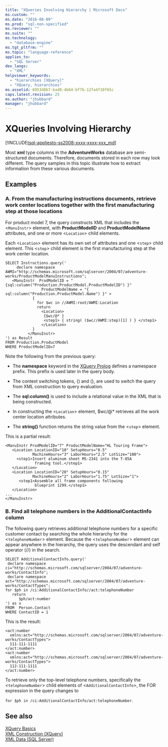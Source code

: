 ```yaml
---
title: "XQueries Involving Hierarchy | Microsoft Docs"
ms.custom: ""
ms.date: "2016-08-09"
ms.prod: "sql-non-specified"
ms.reviewer: ""
ms.suite: ""
ms.technology: 
  - "database-engine"
ms.tgt_pltfrm: ""
ms.topic: "language-reference"
applies_to: 
  - "SQL Server"
dev_langs: 
  - "XML"
helpviewer_keywords: 
  - "hierarchies [XQuery]"
  - "XQuery, hierarchies"
ms.assetid: 6953d8b7-bad8-4b64-bf7b-12fa4f10f65c
caps.latest.revision: 25
ms.author: "jhubbard"
manager: "jhubbard"
---
```

# XQueries Involving Hierarchy
[!INCLUDE[tsql-appliesto-ss2008-xxxx-xxxx-xxx_md](../a9retired/includes/tsql-appliesto-ss2008-xxxx-xxxx-xxx-md.md)]

  Most **xml** type columns in the **AdventureWorks** database are semi-structured documents. Therefore, documents stored in each row may look different. The query samples in this topic illustrate how to extract information from these various documents.  
  
## Examples  
  
### A. From the manufacturing instructions documents, retrieve work center locations together with the first manufacturing step at those locations  
 For product model 7, the query constructs XML that includes the <`ManuInstr`> element, with **ProductModelID** and **ProductModelName** attributes, and one or more <`Location`> child elements.  
  
 Each <`Location`> element has its own set of attributes and one <`step`> child element. This <`step`> child element is the first manufacturing step at the work center location.  
  
```  
SELECT Instructions.query('  
     declare namespace AWMI="http://schemas.microsoft.com/sqlserver/2004/07/adventure-works/ProductModelManuInstructions";  
   <ManuInstr  ProdModelID = "{sql:column("Production.ProductModel.ProductModelID") }"   
                ProductModelName = "{ sql:column("Production.ProductModel.Name") }" >  
            {   
              for $wc in //AWMI:root/AWMI:Location  
              return  
                <Location>  
                 {$wc/@* }  
                 <step1> { string( ($wc//AWMI:step)[1] ) } </step1>  
                </Location>  
            }  
          </ManuInstr>  
') as Result  
FROM Production.ProductModel  
WHERE ProductModelID=7  
```  
  
 Note the following from the previous query:  
  
-   The **namespace** keyword in the [XQuery Prolog](../xquery/modules-and-prologs-xquery-prolog.md) defines a namespace prefix. This prefix is used later in the query body.  
  
-   The context switching tokens, {) and (}, are used to switch the query from XML construction to query evaluation.  
  
-   The **sql:column()** is used to include a relational value in the XML that is being constructed.  
  
-   In constructing the <`Location`> element, $wc/@* retrieves all the work center location attributes.  
  
-   The **string()** function returns the string value from the <`step`> element.  
  
 This is a partial result:  
  
```  
<ManuInstr ProdModelID="7" ProductModelName="HL Touring Frame">  
   <Location LocationID="10" SetupHours="0.5"   
            MachineHours="3" LaborHours="2.5" LotSize="100">  
     <step1>Insert aluminum sheet MS-2341 into the T-85A   
             framing tool.</step1>  
   </Location>  
   <Location LocationID="20" SetupHours="0.15"   
            MachineHours="2" LaborHours="1.75" LotSize="1">  
      <step1>Assemble all frame components following   
             blueprint 1299.</step1>  
   </Location>  
...  
</ManuInstr>   
```  
  
### B. Find all telephone numbers in the AdditionalContactInfo column  
 The following query retrieves additional telephone numbers for a specific customer contact by searching the whole hierarchy for the <`telephoneNumber`> element. Because the <`telephoneNumber`> element can appear anywhere in the hierarchy, the query uses the descendant and self operator (//) in the search.  
  
```  
SELECT AdditionalContactInfo.query('  
 declare namespace ci="http://schemas.microsoft.com/sqlserver/2004/07/adventure-works/ContactInfo";  
 declare namespace act="http://schemas.microsoft.com/sqlserver/2004/07/adventure-works/ContactTypes";  
for $ph in /ci:AdditionalContactInfo//act:telephoneNumber  
   return  
      $ph/act:number  
') as x  
FROM  Person.Contact  
WHERE ContactID = 1  
```  
  
 This is the result:  
  
```  
<act:number   
  xmlns:act="http://schemas.microsoft.com/sqlserver/2004/07/adventure-works/ContactTypes">  
  111-111-1111  
</act:number>  
<act:number   
  xmlns:act="http://schemas.microsoft.com/sqlserver/2004/07/adventure-works/ContactTypes">  
  112-111-1111  
</act:number>  
```  
  
 To retrieve only the top-level telephone numbers, specifically the <`telephoneNumber`> child elements of <`AdditionalContactInfo`>, the FOR expression in the query changes to  
  
 `for $ph in /ci:AdditionalContactInfo/act:telephoneNumber`.  
  
## See also  
 [XQuery Basics](../xquery/xquery-basics.md)   
 [XML Construction &#40;XQuery&#41;](../xquery/xml-construction-xquery.md)   
 [XML Data &#40;SQL Server&#41;](../relational-databases/xml/xml-data-sql-server.md)  
  
  